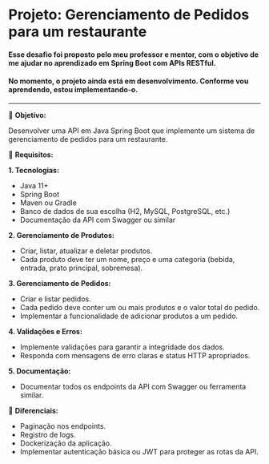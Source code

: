 # Projeto: Gerenciamento de Pedidos para um restaurante
#### Esse desafio foi proposto pelo meu professor e mentor, com o objetivo de me ajudar no aprendizado em Spring Boot com APIs RESTful.
#### No momento, o projeto ainda está em desenvolvimento. Conforme vou aprendendo, estou implementando-o.

---

🚀 **Objetivo:**

Desenvolver uma API em Java Spring Boot que implemente um sistema de gerenciamento de pedidos para um restaurante.

📜 **Requisitos:**

**1. Tecnologias:**

- Java 11+
- Spring Boot
- Maven ou Gradle
- Banco de dados de sua escolha (H2, MySQL, PostgreSQL, etc.)
- Documentação da API com Swagger ou similar

**2. Gerenciamento de Produtos:**

- Criar, listar, atualizar e deletar produtos.
- Cada produto deve ter um nome, preço e uma categoria (bebida, entrada, prato principal, sobremesa).

**3. Gerenciamento de Pedidos:**

- Criar e listar pedidos.
- Cada pedido deve conter um ou mais produtos e o valor total do pedido.
- Implementar a funcionalidade de adicionar produtos a um pedido.

**4. Validações e Erros:**

- Implemente validações para garantir a integridade dos dados.
- Responda com mensagens de erro claras e status HTTP apropriados.

**5. Documentação:**

- Documentar todos os endpoints da API com Swagger ou ferramenta similar.

💍 **Diferenciais:**

- Paginação nos endpoints.
- Registro de logs.
- Dockerização da aplicação.
- Implementar autenticação básica ou JWT para proteger as rotas da API.
